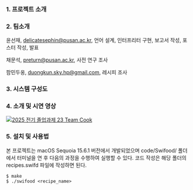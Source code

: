 ### 1. 프로젝트 소개



### 2. 팀소개

윤선재, delicatesephin@pusan.ac.kr, 언어 설계, 인터프리터 구현, 보고서 작성, 포스터 작성, 발표

채문석, preturn@pusan.ac.kr, 사전 연구 조사

팜민두옹, duongkun.sky.hp@gmail.com, 레시피 조사

### 3. 시스템 구성도



### 4. 소개 및 시연 영상

[![2025 전기 졸업과제 23 Team Cook](http://img.youtube.com/vi/9R9XChsXTgg/0.jpg)](https://www.youtube.com/watch?v=9R9XChsXTgg)

### 5. 설치 및 사용법

본 프로젝트는 macOS Sequoia 15.6.1 버전에서 개발되었으며 code/Swifood/ 폴더에서 터미널을 연 후 다음의 과정을 수행하여 실행할 수 있다. 코드 작성은 해당 폴더의 recipes.swifd 파일에 작성하면 된다.
```
$ make
$ ./swifood <recipe_name>
```